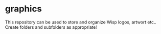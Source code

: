 # graphics

This repository can be used to store and organize Wisp logos, artwort etc.. Create folders and subfolders as appropriate!
